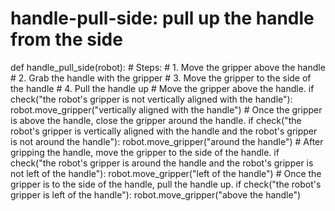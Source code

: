 # handle-pull-side: pull up the handle from the side
def handle_pull_side(robot):
    # Steps:
    #  1. Move the gripper above the handle
    #  2. Grab the handle with the gripper
    #  3. Move the gripper to the side of the handle
    #  4. Pull the handle up
    # Move the gripper above the handle.
    if check("the robot's gripper is not vertically aligned with the handle"):
        robot.move_gripper("vertically aligned with the handle")
    # Once the gripper is above the handle, close the gripper around the handle.
    if check("the robot's gripper is vertically aligned with the handle and the robot's gripper is not around the handle"):
        robot.move_gripper("around the handle")
    # After gripping the handle, move the gripper to the side of the handle.
    if check("the robot's gripper is around the handle and the robot's gripper is not left of the handle"):
        robot.move_gripper("left of the handle")
    # Once the gripper is to the side of the handle, pull the handle up.
    if check("the robot's gripper is left of the handle"):
        robot.move_gripper("above the handle")